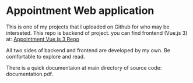 # Appointment Web application
This is one of my projects that I uploaded on Github for who may be interseted. This repo is backend of project. you can find frontend (Vue.js 3) at: [Appointment Vue.js 3 Repo](https://github.com/farad-tech/nobatdaram)

All two sides of backend and frontend are developed by my own. Be comfortable to explore and read.

There is a quick documentaion at main directory of source code: documentation.pdf.
